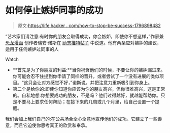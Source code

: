 # 如何停止嫉妒同事的成功

> 原文:[https://life hacker . com/how-to-stop-be-success-1796898482](https://lifehacker.com/how-to-stop-being-jealous-of-your-colleagues-success-1796898482)

“艺术家们请注意:有时你的朋友会取得成功，你会嫉妒，即使你不想这样，”作家兼 [恐龙漫画](http://www.qwantz.com/) 创作者瑞安·诺斯在 [励志推特帖子](https://twitter.com/ryanqnorth/status/885514597771468801) 中说道。他有两条应对嫉妒的建议，适用于任何嫉妒过同事的人

Watch

*   **首先是为了你朋友的利益:**当你祝贺他们的时候，不要让你的嫉妒漏进来。你可能会忍不住提到你申请了同样的晋升，或者尝试了一个没有进展的类似项目。“这只会让对方感觉不好，”诺斯说，并把注意力重新吸引到你身上。
*   第二个是给你的:即使你知道你应该为你的朋友高兴，但你很难高兴，这是正常的。自私地想:你想要成功的朋友，不是吗？他们过得越好，就越能帮助你。只是不要马上要求任何帮助；在接下来的几周或几个月里，给自己设置一个提醒。

我们会加上我们自己的:在公共场合全心全意地宣传他们的成功。它建立了一些善意，而且它迫使你思考真正的欣赏和奉承。